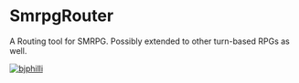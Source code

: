 # SmrpgRouter

A Routing tool for SMRPG. Possibly extended to other turn-based RPGs as well.

[![bjphilli](https://circleci.com/gh/bjphilli/smrpg-router.svg?style=svg)](https://app.circleci.com/pipelines/github/bjphilli/smrpg-router)
